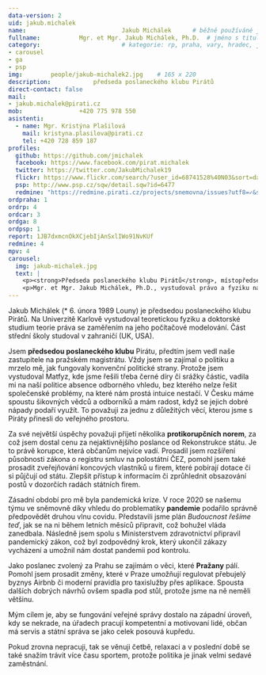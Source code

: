 ```yaml
---
data-version: 2
uid: jakub.michalek
name:                           Jakub Michálek  	# běžně používáné jméno
fullname: 			Mgr. et Mgr. Jakub Michálek, Ph.D.  # jméno s tituly etc.
category:                       # kategorie: rp, praha, vary, hradec, jmk, senat
- carousel
- ga
- psp
img: 		people/jakub-michalek2.jpg    # 165 x 220
description: 			předseda poslaneckého klubu Pirátů             	        			# kratký popis, max 160 znaků
direct-contact: false
mail:
- jakub.michalek@pirati.cz
mob: 				+420 775 978 550
asistenti:
  - name: Mgr. Kristýna Plašilová
    mail: kristyna.plasilova@pirati.cz
    tel: +420 728 859 187
profiles:
  github: https://github.com/jmichalek
  facebook: https://www.facebook.com/pirat.michalek
  twitter: https://twitter.com/JakubMichalek19
  flickr: https://www.flickr.com/search/?user_id=68741528%40N03&sort=date-taken-desc&text=jakub%20mich%C3%A1lek&view_all=1
  psp: http://www.psp.cz/sqw/detail.sqw?id=6477
  redmine: "https://redmine.pirati.cz/projects/snemovna/issues?utf8=✓&set_filter=1&f[]=status_id&op[status_id]=o&f[]=fixed_version_id&op[fixed_version_id]==&v[fixed_version_id][]=28&f[]=assigned_to_id&op[assigned_to_id]==&v[assigned_to_id][]=4&f[]=&c[]=subject&c[]=status&c[]=priority&c[]=due_date&c[]=done_ratio&group_by=assigned_to&t[]="
ordpraha: 1
ordrp: 4
ordcar: 3
ordga: 8
ordpsp: 1
report: 1JB7dxmcnOkXCjebIjAnSxlIWo91NvKUf
redmine: 4
mpv: 4
carousel:
  img: jakub-michalek.jpg
  text: |
    <p><strong>Předseda poslaneckého klubu Pirátů</strong>, místopředseda ústavně právního výboru PSP ČR a poslanec Pirátů zodpovědný za oblast justice.</p>
    <p>Mgr. et Mgr. Jakub Michálek, Ph.D., vystudoval právo a fyziku na Karlově univerzitě, následně pracoval jako právník, pražský zastupitel a poslanec. Zaměřuje se na svobodný přístup k informacím, autorské právo a digitální ekonomiku. </p>
---
```


Jakub Michálek (* 6. února 1989 Louny) je předsedou poslaneckého klubu Pirátů. Na Univerzitě Karlově vystudoval teoretickou fyziku a doktorské studium teorie práva se zaměřením na jeho počítačové modelování. Část střední školy studoval v zahraničí (UK, USA). 

Jsem **předsedou poslaneckého klubu** Pirátu, předtím jsem vedl naše zastupitele na pražském magistrátu. Vždy jsem se zajímal o politiku a mrzelo mě, jak fungovaly konvenční politické strany. Protože jsem vystudoval Matfyz, kde jsme řešili třeba černé díry či srážky částic, vadila mi na naší politice absence odborného vhledu, bez kterého nelze řešit společenské problémy, na které nám prostá intuice nestačí. V Česku máme spoustu šikovných vědců a odborníků a mám radost, když se jejich dobré nápady podaří využít. To považuji za jednu z důležitých věcí, kterou jsme s Piráty přinesli do veřejného prostoru. 

Za své největší úspěchy považuji přijetí několika **protikorupčních norem**, za což jsem dostal cenu za nejaktivnějšího poslance od Rekonstrukce státu. Je to právě korupce, která občanům nejvíce vadí. Prosadil jsem rozšíření působnosti zákona o registru smluv na polostátní ČEZ, pomohl jsem také prosadit zveřejňování koncových vlastníků u firem, které pobírají dotace či si půjčují od státu. Zlepšit přístup k informacím či zprůhlednit obsazování postů v dozorčích radách státních firem. 

Zásadní období pro mě byla pandemická krize. V roce 2020 se našemu týmu ve sněmovně díky vhledu do problematiky **pandemie** podařilo správně předpovědět druhou vlnu covidu. Představili jsme plán *Budoucnost řešíme teď*, jak se na ni během letních měsíců připravit, což bohužel vláda zanedbala. Následně jsem spolu s Ministerstvem zdravotnictví připravil pandemický zákon, což byl zodpovědný krok, který ukončil zákazy vycházení a umožnil nám dostat pandemii pod kontrolu.

Jako poslanec zvolený za Prahu se zajímám o věci, které **Pražany** pálí. Pomohl jsem prosadit změny, které v Praze umožňují regulovat přebujelý byznys Airbnb či moderní pravidla pro taxislužby přes aplikace. Spousta dalších dobrých návrhů ovšem spadla pod stůl, protože jsme na ně neměli většinu.

Mým cílem je, aby se fungování veřejné správy dostalo na západní úroveň, kdy se nekrade, na úřadech pracují kompetentní a motivovaní lidé, občan má servis a státní správa se jako celek posouvá kupředu.

Pokud zrovna nepracuji, tak se věnuji četbě, relaxaci a v poslední době se také snažím trávit více času sportem, protože politika je jinak velmi sedavé zaměstnání. 
